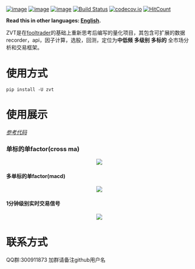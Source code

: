 [![image](https://img.shields.io/pypi/v/zvt.svg)](https://pypi.org/project/zvt/)
[![image](https://img.shields.io/pypi/l/zvt.svg)](https://pypi.org/project/zvt/)
[![image](https://img.shields.io/pypi/pyversions/zvt.svg)](https://pypi.org/project/zvt/)
[![Build Status](https://api.travis-ci.org/zvtvz/zvt.svg?branch=master)](https://travis-ci.org/zvtvz/zvt)
[![codecov.io](https://codecov.io/github/zvtvz/zvt/coverage.svg?branch=master)](https://codecov.io/github/zvtvz/zvt)
[![HitCount](http://hits.dwyl.io/zvtvz/zvt.svg)](http://hits.dwyl.io/zvtvz/zvt)

**Read this in other languages: [English](README-en.md).**  

ZVT是在[fooltrader](https://github.com/foolcage/fooltrader)的基础上重新思考后编写的量化项目，其包含可扩展的数据recorder，api，因子计算，选股，回测，定位为**中低频** **多级别** **多标的** 全市场分析和交易框架。

# 使用方式
```
pip install -U zvt
```

# 使用展示
[*参考代码*](./zvt/trader/examples)  
### 单标的单factor(cross ma) ###

<p align="center"><img src='./docs/single-stock-cross-ma.gif'/></p>

#### 多单标的单factor(macd) ####

<p align="center"><img src='./docs/multiple-stock-macd.gif'/></p>

#### 1分钟级别实时交易信号 ####
<p align="center"><img src='./docs/realtime_signals.gif'/></p>

# 联系方式  
QQ群:300911873  加群请备注github用户名